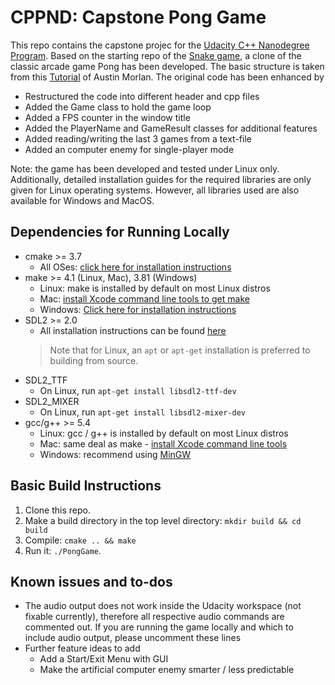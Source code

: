 # CPPND: Capstone Pong Game
This repo contains the capstone projec for the [Udacity C++ Nanodegree Program](https://www.udacity.com/course/c-plus-plus-nanodegree--nd213). Based on the starting repo of the [Snake game](https://github.com/udacity/CppND-Capstone-Snake-Game), a clone of the classic arcade game Pong has been developed. The basic structure is taken from this [Tutorial](https://github.com/udacity/CppND-Capstone-Snake-Game) of Austin Morlan. The original code has been enhanced by

* Restructured the code into different header and cpp files
* Added the Game class to hold the game loop
* Added a FPS counter in the window title
* Added the PlayerName and GameResult classes for additional features
* Added reading/writing the last 3 games from a text-file
* Added an computer enemy for single-player mode

Note: the game has been developed and tested under Linux only. Additionally, detailed installation guides for the required libraries are only given for Linux operating systems. However, all libraries used are also available for Windows and MacOS.

## Dependencies for Running Locally
* cmake >= 3.7
  * All OSes: [click here for installation instructions](https://cmake.org/install/)
* make >= 4.1 (Linux, Mac), 3.81 (Windows)
  * Linux: make is installed by default on most Linux distros
  * Mac: [install Xcode command line tools to get make](https://developer.apple.com/xcode/features/)
  * Windows: [Click here for installation instructions](http://gnuwin32.sourceforge.net/packages/make.htm)
* SDL2 >= 2.0
  * All installation instructions can be found [here](https://wiki.libsdl.org/Installation)
  >Note that for Linux, an `apt` or `apt-get` installation is preferred to building from source. 
* SDL2_TTF
  * On Linux, run `apt-get install libsdl2-ttf-dev`
* SDL2_MIXER
  * On Linux, run `apt-get install libsdl2-mixer-dev`
* gcc/g++ >= 5.4
  * Linux: gcc / g++ is installed by default on most Linux distros
  * Mac: same deal as make - [install Xcode command line tools](https://developer.apple.com/xcode/features/)
  * Windows: recommend using [MinGW](http://www.mingw.org/)

## Basic Build Instructions

1. Clone this repo.
2. Make a build directory in the top level directory: `mkdir build && cd build`
3. Compile: `cmake .. && make`
4. Run it: `./PongGame`.


## Known issues and to-dos
* The audio output does not work inside the Udacity workspace (not fixable currently), therefore all respective audio commands are commented out. If you are running the game locally and which to include audio output, please uncomment these lines
* Further feature ideas to add
  * Add a Start/Exit Menu with GUI
  * Make the artificial computer enemy smarter / less predictable
